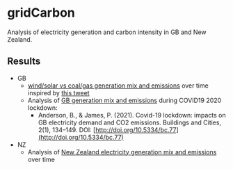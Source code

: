 # gridCarbon

Analysis of electricity generation and carbon intensity in GB and New Zealand.

## Results

 * GB 
   * [wind/solar vs coal/gas generation mix and emissions](https://dataknut.github.io/gridCarbon/gbGenMixTrends.html) over time inspired by [this tweet](https://twitter.com/DrSimEvans/status/1508409309775994892)
   * Analysis of [GB generation mix and emissions](https://git.soton.ac.uk/ba1e12/gbLockdownElecPaper) during COVID19 2020 lockdown:
     * Anderson, B., & James, P. (2021). Covid-19 lockdown: impacts on GB electricity demand and CO2 emissions. Buildings and Cities, 2(1), 134–149. DOI: [http://doi.org/10.5334/bc.77](http://doi.org/10.5334/bc.77)
 * NZ
   * Analysis of [New Zealand electricity generation mix and emissions](https://dataknut.github.io/gridCarbon/nzGenMixTrends.html) over time
